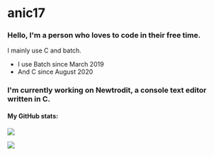 # anic17

### Hello, I'm a person who loves to code in their free time.  
I mainly use C and batch.
 - I use Batch since March 2019
 - And C since August 2020

### I'm currently working on <a style="text-decoration: none" href="https://github.com/anic17/Newtrodit">Newtrodit</a>, a console text editor written in C.


#### My GitHub stats:

![](https://komarev.com/ghpvc/?username=anic17)  

![](https://github-readme-stats.vercel.app/api/top-langs/?username=anic17)
<!-- 
View counter 
-->
<img src="https://hits.seeyoufarm.com/api/count/incr/badge.svg?url=https%3A%2F%2Fgithub.com%2Fanic17&count_bg=%23FFFFFF&title_bg=%23FFFFFF&icon=&icon_color=%23FFFFFF&title=hits&edge_flat=false" height=1 width=1>
